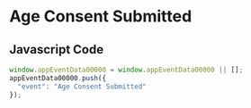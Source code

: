 # Age Consent Submitted

### 

## Javascript Code
```js
window.appEventData00000 = window.appEventData00000 || [];
appEventData00000.push({
  "event": "Age Consent Submitted"
});
```








